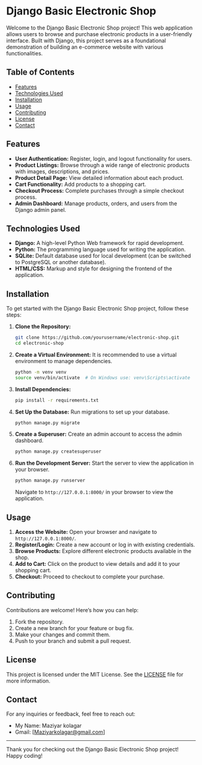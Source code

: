 # Django Basic Electronic Shop

Welcome to the Django Basic Electronic Shop project! This web application allows users to browse and purchase electronic products in a user-friendly interface. Built with Django, this project serves as a foundational demonstration of building an e-commerce website with various functionalities.

## Table of Contents

- [Features](#features)
- [Technologies Used](#technologies-used)
- [Installation](#installation)
- [Usage](#usage)
- [Contributing](#contributing)
- [License](#license)
- [Contact](#contact)

## Features

- **User Authentication:** Register, login, and logout functionality for users.
- **Product Listings:** Browse through a wide range of electronic products with images, descriptions, and prices.
- **Product Detail Page:** View detailed information about each product.
- **Cart Functionality:** Add products to a shopping cart.
- **Checkout Process:** Complete purchases through a simple checkout process.
- **Admin Dashboard:** Manage products, orders, and users from the Django admin panel.

## Technologies Used

- **Django:** A high-level Python Web framework for rapid development.
- **Python:** The programming language used for writing the application.
- **SQLite:** Default database used for local development (can be switched to PostgreSQL or another database).
- **HTML/CSS:** Markup and style for designing the frontend of the application.
  
## Installation

To get started with the Django Basic Electronic Shop project, follow these steps:

1. **Clone the Repository:**
   ```bash
   git clone https://github.com/yourusername/electronic-shop.git
   cd electronic-shop
   ```

2. **Create a Virtual Environment:**
   It is recommended to use a virtual environment to manage dependencies.
   ```bash
   python -m venv venv
   source venv/bin/activate  # On Windows use: venv\Scripts\activate
   ```

3. **Install Dependencies:**
   ```bash
   pip install -r requirements.txt
   ```

4. **Set Up the Database:**
   Run migrations to set up your database.
   ```bash
   python manage.py migrate
   ```

5. **Create a Superuser:**
   Create an admin account to access the admin dashboard.
   ```bash
   python manage.py createsuperuser
   ```

6. **Run the Development Server:**
   Start the server to view the application in your browser.
   ```bash
   python manage.py runserver
   ```
   Navigate to `http://127.0.0.1:8000/` in your browser to view the application.

## Usage

1. **Access the Website:** Open your browser and navigate to `http://127.0.0.1:8000/`.
2. **Register/Login:** Create a new account or log in with existing credentials.
3. **Browse Products:** Explore different electronic products available in the shop.
4. **Add to Cart:** Click on the product to view details and add it to your shopping cart.
5. **Checkout:** Proceed to checkout to complete your purchase.

## Contributing

Contributions are welcome! Here’s how you can help:

1. Fork the repository.
2. Create a new branch for your feature or bug fix.
3. Make your changes and commit them.
4. Push to your branch and submit a pull request.

## License

This project is licensed under the MIT License. See the [LICENSE](LICENSE) file for more information.

## Contact

For any inquiries or feedback, feel free to reach out:

- My Name: Maziyar kolagar
- Gmail: [Maziyarkolagar@gmail.com]

---

Thank you for checking out the Django Basic Electronic Shop project! Happy coding!

